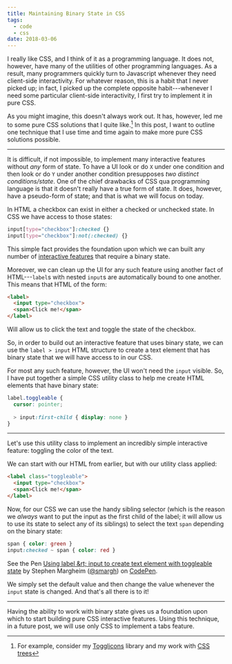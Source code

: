 ```yaml
---
title: Maintaining Binary State in CSS
tags:
  - code
  - css
date: 2018-03-06
---
```


I really like CSS, and I think of it as a programming language. It does not, however, have many of the utilities of other programming languages. As a result, many programmers quickly turn to Javascript whenever they need client-side interactivity. For whatever reason, this is a habit that I never picked up; in fact, I picked up the complete opposite habit---whenever I need some particular client-side interactivity, I first try to implement it in pure CSS.

As you might imagine, this doesn't always work out. It has, however, led me to some pure CSS solutions that I quite like.[^1] In this post, I want to outline one technique that I use time and time again to make more pure CSS solutions possible.

<!--/summary-->

- - -

It is difficult, if not impossible, to implement many interactive features without _any_ form of state. To have a UI look or do `X` under one condition and then look or do `Y` under another condition presupposes _two distinct conditions/state_. One of the chief drawbacks of CSS qua programming language is that it doesn't really have a true form of state. It does, however, have a pseudo-form of state; and that is what we will focus on today.

In HTML a checkbox can exist in either a checked or unchecked state. In CSS we have access to those states:

~~~scss
input[type="checkbox"]:checked {}
input[type="checkbox"]:not(:checked) {}
~~~

This simple fact provides the foundation upon which we can built any number of [interactive features](https://css-tricks.com/the-checkbox-hack/) that require a binary state.

Moreover, we can clean up the UI for any such feature using another fact of HTML---`label`s with nested `input`s are automatically bound to one another. This means that HTML of the form:

~~~html
<label>
  <input type="checkbox">
  <span>Click me!</span>
</label>
~~~

Will allow us to click the text and toggle the state of the checkbox.

So, in order to build out an interactive feature that uses binary state, we can use the `label > input` HTML structure to create a text element that has binary state that we will have access to in our CSS.

For most any such feature, however, the UI won't need the `input` visible. So, I have put together a simple CSS utility class to help me create HTML elements that have binary state:

~~~scss
label.toggleable {
  cursor: pointer;
  
  > input:first-child { display: none }
}
~~~

- - -

Let's use this utility class to implement an incredibly simple interactive feature: toggling the color of the text.

We can start with our HTML from earlier, but with our utility class applied:

~~~html
<label class="toggleable">
  <input type="checkbox">
  <span>Click me!</span>
</label>
~~~

Now, for our CSS we can use the handy sibling selector (which is the reason we _always_ want to put the input as the first child of the label; it will allow us to use its state to select any of its siblings) to select the text `span` depending on the binary state:

~~~scss
span { color: green }
input:checked ~ span { color: red }
~~~

<p data-height="261" data-theme-id="0" data-slug-hash="QQeyqz" data-default-tab="css,result" data-user="smargh" data-embed-version="2" data-pen-title="Using label > input to create text element with toggleable state" class="codepen">See the Pen <a href="https://codepen.io/smargh/pen/QQeyqz/">Using label &rt; input to create text element with toggleable state</a> by Stephen Margheim (<a href="https://codepen.io/smargh">@smargh</a>) on <a href="https://codepen.io">CodePen</a>.</p>
<script async src="https://static.codepen.io/assets/embed/ei.js"></script>

We simply set the default value and then change the value whenever the `input` state is changed. And that's all there is to it!

- - -

Having the ability to work with binary state gives us a foundation upon which to start building pure CSS interactive features. Using this technique, in a future post, we will use only CSS to implement a tabs feature.

[^1]: For example, consider my [Togglicons](http://fractaledmind.com/projects/togglicons/) library and my work with [CSS trees](http://fractaledmind.com/articles/css-tree/)
